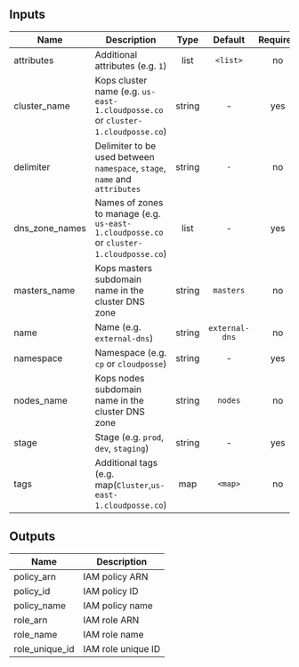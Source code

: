 ## Inputs

| Name | Description | Type | Default | Required |
|------|-------------|:----:|:-----:|:-----:|
| attributes | Additional attributes (e.g. `1`) | list | `<list>` | no |
| cluster_name | Kops cluster name (e.g. `us-east-1.cloudposse.co` or `cluster-1.cloudposse.co`) | string | - | yes |
| delimiter | Delimiter to be used between `namespace`, `stage`, `name` and `attributes` | string | `-` | no |
| dns_zone_names | Names of zones to manage (e.g. `us-east-1.cloudposse.co` or `cluster-1.cloudposse.co`) | list | - | yes |
| masters_name | Kops masters subdomain name in the cluster DNS zone | string | `masters` | no |
| name | Name (e.g. `external-dns`) | string | `external-dns` | no |
| namespace | Namespace (e.g. `cp` or `cloudposse`) | string | - | yes |
| nodes_name | Kops nodes subdomain name in the cluster DNS zone | string | `nodes` | no |
| stage | Stage (e.g. `prod`, `dev`, `staging`) | string | - | yes |
| tags | Additional tags (e.g. map(`Cluster`,`us-east-1.cloudposse.co`) | map | `<map>` | no |

## Outputs

| Name | Description |
|------|-------------|
| policy_arn | IAM policy ARN |
| policy_id | IAM policy ID |
| policy_name | IAM policy name |
| role_arn | IAM role ARN |
| role_name | IAM role name |
| role_unique_id | IAM role unique ID |

